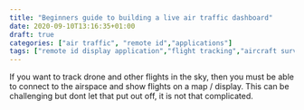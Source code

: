 ```yaml
---
title: "Beginners guide to building a live air traffic dashboard"
date: 2020-09-10T13:16:35+01:00
draft: true
categories: ["air traffic", "remote id","applications"]
tags: ["remote id display application","flight tracking","aircraft surveillance"]
---
```


If you want to track drone and other flights in the sky, then you must be able to connect to the airspace and show flights on a map / display. This can be challenging but dont let that put out off, it is not that complicated.
<!--more-->
